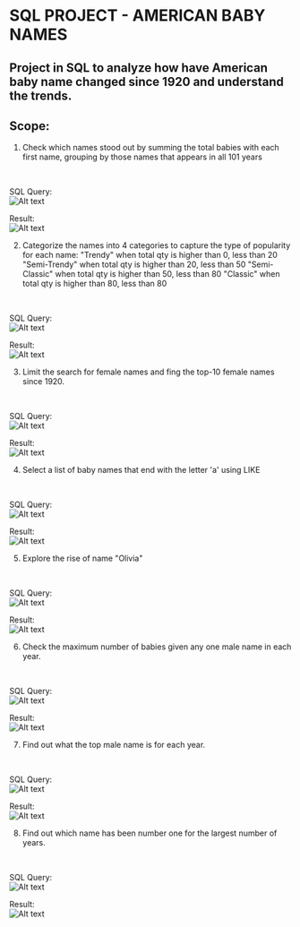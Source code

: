 # SQL PROJECT - AMERICAN BABY NAMES

## Project in SQL to analyze how have American baby name changed since 1920 and understand the trends.

## Scope:


1. Check which names stood out by summing the total babies with each first name, grouping by those names that appears in all 101 years
<br>

SQL Query: <br>
![Alt text](/screenshots/baby1.JPG)

Result: <br>
![Alt text](/screenshots/baby1a.JPG)

2. Categorize the names into 4 categories to capture the type of popularity for each name: 
"Trendy" when total qty is higher than 0, less than 20
"Semi-Trendy" when total qty is higher than 20, less than 50
"Semi-Classic" when total qty is higher than 50, less than 80
"Classic" when total qty is higher than 80, less than 80
<br>

SQL Query: <br>
![Alt text](/screenshots/baby2.JPG)

Result: <br>
![Alt text](/screenshots/baby2a.JPG)

3. Limit the search for female names and fing the top-10 female names since 1920.
<br>

SQL Query: <br>
![Alt text](/screenshots/baby3.JPG)

Result: <br>
![Alt text](/screenshots/baby3a.JPG)

4. Select a list of baby names that end with the letter 'a' using LIKE
<br>

SQL Query: <br>
![Alt text](/screenshots/baby4.JPG)

Result: <br>
![Alt text](/screenshots/baby4a.JPG)

5. Explore the rise of name "Olivia"
<br>

SQL Query: <br>
![Alt text](/screenshots/baby5.JPG)

Result: <br>
![Alt text](/screenshots/baby5a.JPG)

6. Check the maximum number of babies given any one male name in each year.
<br>

SQL Query: <br>
![Alt text](/screenshots/baby6.JPG)

Result: <br>
![Alt text](/screenshots/baby6a.JPG)

7. Find out what the top male name is for each year.
<br>

SQL Query: <br>
![Alt text](/screenshots/baby7.JPG)

Result: <br>
![Alt text](/screenshots/baby7a.JPG)

8. Find out which name has been number one for the largest number of years.
<br>

SQL Query: <br>
![Alt text](/screenshots/baby8.JPG)

Result: <br>
![Alt text](/screenshots/baby8a.JPG)

